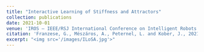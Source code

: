 ```yaml
---
title: "Interactive Learning of Stiffness and Attractors"
collection: publications
date: 2021-10-01
venue: 'IROS – IEEE/RSJ International Conference on Intelligent Robots'
citation: 'Franzese, G., Mészáros, A., Peternel, L. and Kober, J., 2021, September. ILoSA: Interactive learning of stiffness and attractors. In 2021 IEEE/RSJ International Conference on Intelligent Robots and Systems (IROS) (pp. 7778-7785). IEEE.'
excerpt: "<img src='/images/ILoSA.jpg'>"
---
```


